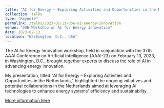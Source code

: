 ```yaml
---
title: "AI for Energy – Exploring Activities and Opportunities in the Netherlands"
collection: talks
type: "Keynote"
permalink: /talks/2023-02-13-doe-ai-energy-innovation
venue: "DOE Workshop on AI for Energy Innovation"
date: 2023-02-13
location: "Washington, D.C., USA"
---
```

The AI for Energy Innovation workshop, held in conjunction with the 37th AAAI Conference on Artificial Intelligence (AAAI-23) on February 13, 2023, in Washington, D.C., brought together experts to discuss the role of AI in advancing energy innovation.

My presentation, titled "AI for Energy – Exploring Activities and Opportunities in the Netherlands," highlighted the ongoing initiatives and potential collaborations in the Netherlands aimed at leveraging AI technologies to enhance energy systems' efficiency and sustainability.

[More information here](https://aienergyworkshop2023.inl.gov/)
